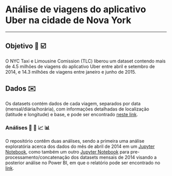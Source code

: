# Análise de viagens do aplicativo Uber na cidade de Nova York
___

## Objetivo :dart: :ballot_box_with_check:

O NYC Taxi e Limousine Comission (TLC) liberou um dataset contendo mais de 4.5 milhões de viagens do aplicativo Uber entre abril e setembro de 2014, e 14.3 milhões de viagens entre janeiro e junho de 2015. 


## Dados :envelope:

Os datasets contém dados de cada viagem, separados por data (mensal/diária/horária), com informações detalhadas de localização (latitude e longitude) e base, e pode ser encontrado [neste link](https://www.kaggle.com/fivethirtyeight/uber-pickups-in-new-york-city).


### Análises :snake: :car: :chart_with_upwards_trend: :bar_chart:

O repositório contêm duas análises, sendo a primeira uma análise exploratória acerca dos dados do mês de abril de 2014 em um [Jupyter Notebook](https://github.com/renan2scarvalho/Projetos/blob/main/Uber/Uber%20Abril.ipynb), como também um outro [Jupyter Notebook](https://github.com/renan2scarvalho/Projetos/blob/main/Uber/Preprocessing.ipynb) para pre-processamento/concatenação dos datasets mensais de 2014 visando a posterior análise no Power BI, em que o relatório pode ser encontrado no [link](https://app.powerbi.com/view?r=eyJrIjoiMjRkOTMxNWQtMzk1OS00MGZmLWFlODktZjM5MzRmMTJjNzA0IiwidCI6IjdlOTNlMjg2LWIyOWEtNDQ1NC1hNDFhLWU4NDE5ZWM5ZGViNSJ9&pageName=ReportSection).

